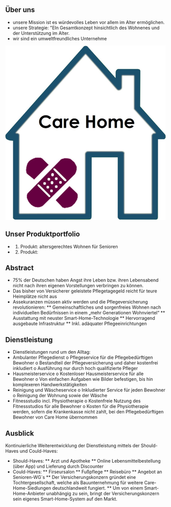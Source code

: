 
## Über uns

* unsere Mission ist es würdevolles Leben vor allem im Alter ermöglichen.
* unsere Strategie: "EIn Gesamtkonzept hinsichtlich des Wohnenes und der Unterstützung im Alter.
* wir sind ein umweltfreundliches Unternehme

![photo](https://github.com/dhbw-de/Care-Home/blob/master/docs/Care%20Home%20Logo.jpg)

## Unser Produktportfolio

* 1. Produkt: altersgerechtes Wohnen für Senioren
* 2. Produkt: 

## Abstract
*	75% der Deutschen haben Angst ihre Leben bzw. ihren Lebensabend nicht nach ihren eigenen Vorstellungen verbringen zu können.
*	Das bisher von Versicherer geleistete Pflegetagegeld reicht für teure Heimplätze nicht aus
*	Assekuranzen müssen aktiv werden und die Pflegeversicherung revolutionieren:
** Gemeinschaftliches und sorgenfreies Wohnen nach individuellen Bedürfnissen in einem „mehr Generationen Wohnviertel“
** Ausstattung mit neuster Smart-Home-Technologie
** Hervorragend ausgebaute Infrastruktur
** Inkl. adäquater Pflegeeinrichtungen

## Dienstleistung
* Dienstleistungen rund um den Alltag:
* Ambulanter Pflegedienst
o	Pflegeservice für die Pflegebedürftigen Bewohner
o	Bestandteil der Pflegeversicherung und daher kostenfrei inkludiert
o	Ausführung nur durch hoch qualifizierte Pfleger 
* Hausmeisterservice
o	Kostenloser Hausmeisterservice für alle Bewohner
o	Von einfachen Aufgaben wie Bilder befestigen, bis hin komplexeren Handwerkstätigkeiten
* Reinigung und Wäscheservice
o	Inkludierter Service für jeden Bewohner
o	Reinigung der Wohnung sowie der Wäsche
* Fitnessstudio incl. Physiotherapie
o	Kostenfreie Nutzung des Fitnessstudios für alle Bewohner
o	Kosten für die Physiotherapie werden, sofern die Krankenkasse nicht zahlt, bei den Pflegebedürftigen Bewohner von Care Home übernommen


## Ausblick
Kontinuierliche Weiterentwicklung der Dienstleistung mittels der Should-Haves und Could-Haves:
*	Should-Haves:
** Arzt und Apotheke
** Online Lebensmittelbestellung (über App) und Lieferung durch Discounter
*	Could-Haves:
** Firseursalon
** Fußpflege
** Reisebüro
** Angebot an Senioren-WG´s
** Der Versicherungskonzern gründet eine Tochtergesellschaft, welche als Bauunternehmung für weitere Care-Home-Siedlungen deutschlandweit fungiert. 
** Um von einem Smart-Home-Anbieter unabhängig zu sein, bringt der Versicherungskonzern sein eigenes Smart-Home-System auf den Markt.
